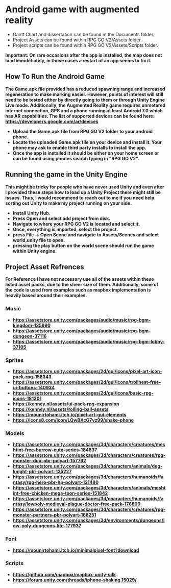 # Android game with augmented reality
- Gantt Chart and dissertation can be found in the Documents folder.
- Project Assets can be found within RPG GO V2/Assets folder.
- Project scripts can be found within RPG GO V2/Assets/Scripts folder.

<b>Important: On rare occasions after the app is installed, the map does not load immdetiately, in those cases a restart of an app seems to fix it.<b>
## How To Run the Android Game
The Game.apk file provided has a reduced spawning range and increased regeneration to make marking easier. However, points of interest will still need to be tested either by directly going to them or through Unity Engine Live mode. Additionally, the Augmented Reality game requires unmetered internet connection, GPS and a phone running at least Android 7.0 which has AR capabilities. The list of supported devices can be found here: https://developers.google.com/ar/devices

- Upload the Game.apk file from RPG GO V2 folder to your android phone.
- Locate the uploaded Game.apk file on your device and install it.
Your phone may ask to enable third party installs to install the app.
- Once the app is installed it should be either on your home screen or can be found using phones search typing in "RPG GO V2".
## Running the game in the Unity Engine
This might be tricky for people who have never used Unity and even after I provided these steps how to load up a Unity Project there might still be issues. Thus, I would recommend to reach out to me if you need help sorting out Unity to make my project running on your side.
- Install Unity Hub.
- Press Open and select add project from disk.
- Navigate to where your RPG GO V2 is located and select it.
- Once, everything is imported, select the project.
- press File -> Open Scene and navigate to Assets/Scenes and select world.unity file to open.
- pressing the play button on the world scene should run the game within Unity engine.

## Project Asset Refrences
For Reference I have not necessary use all of the assets within these listed asset packs, due to the sheer size of them. Additionally, some of the code is used from examples such as mapbox implementation is heavily based around their examples.
### Music
- https://assetstore.unity.com/packages/audio/music/rpg-bgm-kingdom-135990
- https://assetstore.unity.com/packages/audio/music/rpg-bgm-dungeon-37116
- https://assetstore.unity.com/packages/audio/music/rpg-bgm-lobby-37105
### Sprites
- https://assetstore.unity.com/packages/2d/gui/icons/pixel-art-icon-pack-rpg-158343
- https://assetstore.unity.com/packages/2d/gui/icons/trollnest-free-ui-buttons-140934
- https://assetstore.unity.com/packages/2d/gui/icons/basic-rpg-icons-181301
- https://kenney.nl/assets/ui-pack-rpg-expansion
- https://kenney.nl/assets/rolling-ball-assets
- https://mounirtohami.itch.io/pixel-art-gui-elements
- https://icons8.com/icon/LQwBXcG7vz99/shake-phone
### Models
- https://assetstore.unity.com/packages/3d/characters/creatures/meshtint-free-burrow-cute-series-184837
- https://assetstore.unity.com/packages/3d/characters/creatures/rpg-monster-duo-pbr-polyart-157762
- https://assetstore.unity.com/packages/3d/characters/animals/dog-knight-pbr-polyart-135227
- https://assetstore.unity.com/packages/3d/characters/humanoids/fantasy/rpg-hero-pbr-hp-polyart-121480
- https://assetstore.unity.com/packages/3d/characters/animals/meshtint-free-chicken-mega-toon-series-151842
- https://assetstore.unity.com/packages/3d/characters/humanoids/fantasy/lowpoly-medieval-plague-doctor-free-pack-176809
- https://assetstore.unity.com/packages/3d/characters/creatures/rpg-monster-partners-pbr-polyart-168251
- https://assetstore.unity.com/packages/3d/environments/dungeons/low-poly-dungeons-lite-177937
### Font
- https://mounirtohami.itch.io/minimalpixel-font?download
### Scripts
- https://github.com/mapbox/mapbox-unity-sdk
- https://forum.unity.com/threads/iphone-shaking.15029/

